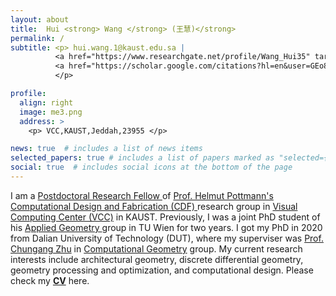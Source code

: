 ```yaml
---
layout: about
title:  Hui <strong> Wang </strong> (王慧)</strong>
permalink: /
subtitle: <p> hui.wang.1@kaust.edu.sa |
          <a href="https://www.researchgate.net/profile/Wang_Hui35" target="_blank" title="Research Gate"><i class="ai ai-researchgate"></i> Research Gate</a> |  
          <a href="https://scholar.google.com/citations?hl=en&user=GEo8ylMAAAAJ&view_op=list_works&sortby=pubdate" target="_blank" title="Google Scholar"><i class="ai ai-google-scholar"></i> Google Scholar</a>
          </p>

profile:
  align: right
  image: me3.png
  address: >
    <p> VCC,KAUST,Jeddah,23955 </p>

news: true  # includes a list of news items
selected_papers: true # includes a list of papers marked as "selected={true}"
social: true  # includes social icons at the bottom of the page
---
```


I am a <a href="https://cemse.kaust.edu.sa/vcc/people/person/hui-wang" target="\_blank"> Postdoctoral Research Fellow </a> 
of <a href="https://www.geometrie.tuwien.ac.at/geom/ig/pottmann/index.php" target="\_blank"> Prof. Helmut Pottmann's </a> 
<a href="https://cemse.kaust.edu.sa/cdf" target="\_blank"> Computational Design and Fabrication (CDF) </a> 
research group in
<a href="https://cemse.kaust.edu.sa/vcc" target="\_blank">Visual Computing Center (VCC)</a>
in KAUST.
Previously, I was a joint PhD student of his
<a href="https://www.geometrie.tuwien.ac.at/geom/ig/pottmann/index.php" target="\_blank">Applied Geometry </a> group 
in TU Wien for two years.
I got my PhD in 2020 from Dalian University of Technology (DUT), where my superviser was
<a href="http://faculty.dlut.edu.cn/zhu/zh_CN/index.htm" target="\_blank">Prof. Chungang Zhu</a>
in
<a href="https://math.dlut.edu.cn/English/About_us/Institutes.htm" target="\_blank"> Computational Geometry</a>  group.
My current research interests include architectural geometry, discrete differential geometry, geometry processing and optimization, and computational design.
Please check my
<a href="https://www.huiwang.me/assets/pdf/hwang-cv.pdf" target="\_blank"><b>CV</b></a> here.
